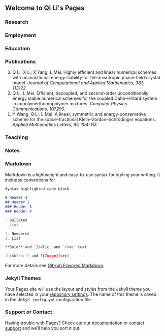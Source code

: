 ## Welcome to Qi Li's Pages

### Research

### Employment

### Education

### Publications

<ol reversed>
	<li> Q Li, X Li, X Yang, L Mei. Highly efficient and linear numerical schemes with unconditional energy stability for the anisotropic phase-field crystal model. <i> Journal of Computational and Applied Mathematics, 383, 113122. </i>  </li>
	<li> Q Li, L Mei. Efficient, decoupled, and second-order unconditionally energy stable numerical schemes for the coupled Cahn–Hilliard system in copolymer/homopolymer mixtures. <i> Computer Physics Communications, 107290. </i> </li>
	<li> Y Wang, Q Li, L Mei. A linear, symmetric and energy-conservative scheme for the space-fractional Klein–Gordon–Schrödinger equations. <i> Applied Mathematics Letters, 95, 104-113. </i>  </li>


</ol>



### Teaching

### Notes

### Markdown

Markdown is a lightweight and easy-to-use syntax for styling your writing. It includes conventions for

```markdown
Syntax highlighted code block

# Header 1
## Header 2
### Header 3
### Header 4

- Bulleted
- List

1. Numbered
2. List

**Bold** and _Italic_ and `Code` text

[Link](url) and ![Image](src)
```

For more details see [GitHub Flavored Markdown](https://guides.github.com/features/mastering-markdown/).

### Jekyll Themes

Your Pages site will use the layout and styles from the Jekyll theme you have selected in your [repository settings](https://github.com/liqihao2000/finite/settings). The name of this theme is saved in the Jekyll `_config.yml` configuration file.

### Support or Contact

Having trouble with Pages? Check out our [documentation](https://docs.github.com/categories/github-pages-basics/) or [contact support](https://github.com/contact) and we’ll help you sort it out.